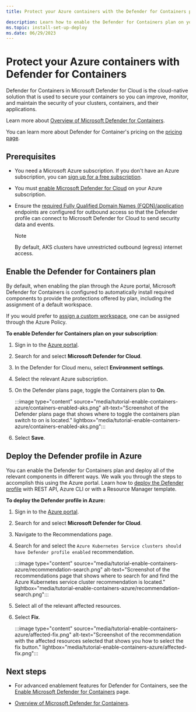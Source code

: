 ```yaml
---
title: Protect your Azure containers with the Defender for Containers plan on your Azure subscription - Microsoft Defender for Cloud

description: Learn how to enable the Defender for Containers plan on your Azure subscription for Microsoft Defender for Cloud.
ms.topic: install-set-up-deploy
ms.date: 06/29/2023
---
```


# Protect your Azure containers with Defender for Containers

Defender for Containers in Microsoft Defender for Cloud is the cloud-native solution that is used to secure your containers so you can improve, monitor, and maintain the security of your clusters, containers, and their applications.

Learn more about [Overview of Microsoft Defender for Containers](defender-for-containers-introduction.md).

You can learn more about Defender for Container's pricing on the [pricing page](https://azure.microsoft.com/pricing/details/defender-for-cloud/).

## Prerequisites

- You need a Microsoft Azure subscription. If you don't have an Azure subscription, you can [sign up for a free subscription](https://azure.microsoft.com/pricing/free-trial/).

- You must [enable Microsoft Defender for Cloud](get-started.md#enable-defender-for-cloud-on-your-azure-subscription) on your Azure subscription.

- Ensure the [required Fully Qualified Domain Names (FQDN)/application](../aks/limit-egress-traffic.md) endpoints are configured for outbound access so that the Defender profile can connect to Microsoft Defender for Cloud to send security data and events.

    > [!Note]
    > By default, AKS clusters have unrestricted outbound (egress) internet access.

## Enable the Defender for Containers plan

By default, when enabling the plan through the Azure portal, Microsoft Defender for Containers is configured to automatically install required components to provide the protections offered by plan, including the assignment of a default workspace.

If you would prefer to [assign a custom workspace](/azure/defender-for-cloud/defender-for-containers-enable?pivots=defender-for-container-aks&tabs=aks-deploy-portal%2Ck8s-deploy-asc%2Ck8s-verify-asc%2Ck8s-remove-arc%2Caks-removeprofile-api#assign-a-custom-workspace), one can be assigned through the Azure Policy.

**To enable Defender for Containers plan on your subscription**:

1. Sign in to the [Azure portal](https://portal.azure.com).

1. Search for and select **Microsoft Defender for Cloud**.

1. In the Defender for Cloud menu, select **Environment settings**.

1. Select the relevant Azure subscription.

1. On the Defender plans page, toggle the Containers plan to **On**.

    :::image type="content" source="media/tutorial-enable-containers-azure/containers-enabled-aks.png" alt-text="Screenshot of the Defender plans page that shows where to toggle the containers plan switch to on is located." lightbox="media/tutorial-enable-containers-azure/containers-enabled-aks.png":::

1. Select **Save**.

## Deploy the Defender profile in Azure

You can enable the Defender for Containers plan and deploy all of the relevant components in different ways. We walk you through the steps to accomplish this using the Azure portal. Learn how to [deploy the Defender profile](defender-for-containers-enable.md#deploy-the-defender-profile) with REST API, Azure CLI or with a Resource Manager template.

**To deploy the Defender profile in Azure:**

1. Sign in to the [Azure portal](https://portal.azure.com).

1. Search for and select **Microsoft Defender for Cloud**.

1. Navigate to the Recommendations page.

1. Search for and select the `Azure Kubernetes Service clusters should have Defender profile enabled` recommendation.

    :::image type="content" source="media/tutorial-enable-containers-azure/recommendation-search.png" alt-text="Screenshot of the recommendations page that shows where to search for and find the Azure Kubernetes service cluster recommendation is located." lightbox="media/tutorial-enable-containers-azure/recommendation-search.png":::

1. Select all of the relevant affected resources.

1. Select **Fix**.

    :::image type="content" source="media/tutorial-enable-containers-azure/affected-fix.png" alt-text="Screenshot of the recommendation with the affected resources selected that shows you how to select the fix button." lightbox="media/tutorial-enable-containers-azure/affected-fix.png":::

## Next steps

- For advanced enablement features for Defender for Containers, see the [Enable Microsoft Defender for Containers](defender-for-containers-enable.md) page.

- [Overview of Microsoft Defender for Containers](defender-for-containers-introduction.md).
